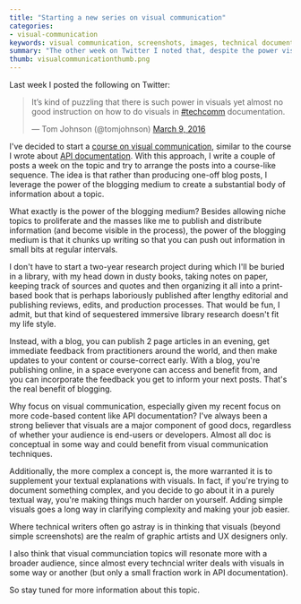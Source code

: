 ```yaml
---
title: "Starting a new series on visual communication"
categories:
- visual-communication
keywords: visual communication, screenshots, images, technical documentation visuals, screen captures, best practices
summary: "The other week on Twitter I noted that, despite the power visuals play in communicating technical concepts, there's not a lot of good information out there on visual communication in the context of technical documentation. As a result, I'm starting a series focused on visual communication, somewhat like the series I wrote about API documentation. One benefit of publishing this info on a blog is that I can regularly publish small articles and benefit from widespread feedback to help me course-correct early and move towards more accurate information."
thumb: visualcommunicationthumb.png
---
```


Last week I posted the following on Twitter:

<blockquote class="twitter-tweet" data-lang="en"><p lang="en" dir="ltr">It’s kind of puzzling that there is such power in visuals yet almost no good instruction on how to do visuals in <a href="https://twitter.com/hashtag/techcomm?src=hash">#techcomm</a> documentation.</p>&mdash; Tom Johnson (@tomjohnson) <a href="https://twitter.com/tomjohnson/status/707623373963010048">March 9, 2016</a></blockquote>
<script async src="//platform.twitter.com/widgets.js" charset="utf-8"></script>

I've decided to start a [course on visual communication](http://idratherbewriting.com/visualcommunication_course_overview/), similar to the course I wrote about [API documentation](http://idratherbewriting.com/docapis_course_overview/). With this approach, I write a couple of posts a week on the topic and try to arrange the posts into a course-like sequence. The idea is that rather than producing one-off blog posts, I leverage the power of the blogging medium to create a substantial body of information about a topic.

What exactly is the power of the blogging medium? Besides allowing niche topics to proliferate and the masses like me to publish and distribute information (and become visible in the process), the power of the blogging medium is that it chunks up writing so that you can push out information in small bits at regular intervals. 

I don't have to start a two-year research project during which I'll be buried in a library, with my head down in dusty books, taking notes on paper, keeping track of sources and quotes and then organizing it all into a print-based book that is perhaps laboriously published after lengthy editorial and publishing reviews, edits, and production processes. That would be fun, I admit, but that kind of sequestered immersive library research doesn't fit my life style.

Instead, with a blog, you can publish 2 page articles in an evening, get immediate feedback from practitioners around the world, and then make updates to your content or course-correct early. With a blog, you're publishing online, in a space everyone can access and benefit from, and you can incorporate the feedback you get to inform your next posts. That's the real benefit of blogging. 
 
Why focus on visual communication, especially given my recent focus on more code-based content like API documentation? I've always been a strong believer that visuals are a major component of good docs, regardless of whether your audience is end-users or developers. Almost all doc is conceptual in some way and could benefit from visual communication techniques. 

Additionally, the more complex a concept is, the more warranted it is to supplement your textual explanations with visuals. In fact, if you're trying to document something complex, and you decide to go about it in a purely textual way, you're making things much harder on yourself. Adding simple visuals goes a long way in clarifying complexity and making your job easier.

Where technical writers often go astray is in thinking that visuals (beyond simple screenshots) are the realm of graphic artists and UX designers only. 

I also think that visual communciation topics will resonate more with a broader audience, since almost every techncial writer deals with visuals in some way or another (but only a small fraction work in API documentation).

So stay tuned for more information about this topic. 